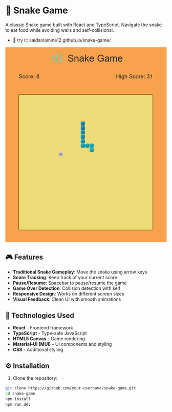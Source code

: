 # 🐍 Snake Game

A classic Snake game built with React  and TypeScript. Navigate the snake to eat food while avoiding walls and self-collisions!.
- 🎲 try it: saidaniamine12.github.io/snake-game/

![Snake Game Screenshot](game-screenshots/snake-gameplay.png)

## 🎮 Features

- **Traditional Snake Gameplay**: Move the snake using arrow keys
- **Score Tracking**: Keep track of your current score
- **Pause/Resume**: Spacebar to pause/resume the game
- **Game Over Detection**: Collision detection with  self
- **Responsive Design**: Works on different screen sizes
- **Visual Feedback**: Clean UI with smooth animations

## 🚀 Technologies Used

- **React** - Frontend framework
- **TypeScript** - Type-safe JavaScript
- **HTML5 Canvas** - Game rendering
- **Material-UI (MUI)** - UI components and styling
- **CSS** - Additional styling

## ⚙️ Installation

1. Clone the repository:
```bash
git clone https://github.com/your-username/snake-game.git
cd snake-game
npm install
npm run dev
